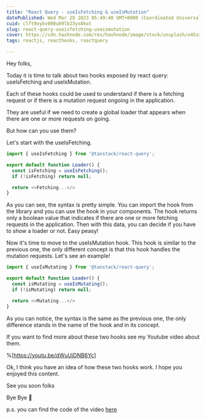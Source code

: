 ```yaml
---
title: "React Query - useIsFetching & useIsMutation"
datePublished: Wed Mar 29 2023 05:49:40 GMT+0000 (Coordinated Universal Time)
cuid: clft9oybv000u09lb23ys8kot
slug: react-query-useisfetching-useismutation
cover: https://cdn.hashnode.com/res/hashnode/image/stock/unsplash/o4SzxPgMwV8/upload/39905137768bc46d3345972f1e4b5b9b.jpeg
tags: reactjs, reacthooks, reactquery

---
```


Hey folks,

Today it is time to talk about two hooks exposed by react query: useIsFetching and useIsMutation.

Each of these hooks could be used to understand if there is a fetching request or if there is a mutation request ongoing in the application.

They are useful if we need to create a global loader that appears when there are one or more requests on going.

But how can you use them?

Let's start with the useIsFetching.

```typescript
import { useIsFetching } from '@tanstack/react-query';

export default function Loader() {
  const isFetching = useIsFetching();
  if (!isFetching) return null;

  return <>Fetching...</>
}
```

As you can see, the syntax is pretty simple. You can import the hook from the library and you can use the hook in your components. The hook returns only a boolean value that indicates if there are one or more fetching requests in the application. Then with this data, you can decide if you have to show a loader or not. Easy peasy!

Now it's time to move to the useIsMutation hook. This hook is similar to the previous one, the only different concept is that this hook handles the mutation requests. Let's see an example!

```typescript
import { useIsMutating } from '@tanstack/react-query';

export default function Loader() {
  const isMutating = useIsMutating();
  if (!isMutating) return null;

  return <>Mutating...</>
}
```

As you can notice, the syntax is the same as the previous one, the only difference stands in the name of the hook and in its concept.

If you want to find more about these two hooks see my Youtube video about them.

%[https://youtu.be/dWuUjDNB6Yc] 

Ok, I think you have an idea of how these two hooks work. I hope you enjoyed this content.

See you soon folks

Bye Bye 👋

p.s. you can find the code of the video [here](https://github.com/Puppo/learning-react-query/tree/03-isfetching-and-mutating)